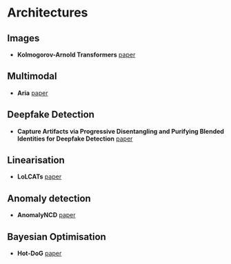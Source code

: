 # Architectures


## Images

- **Kolmogorov-Arnold Transformers** [paper](https://paperswithcode.com/paper/kolmogorov-arnold-transformer)

## Multimodal

- **Aria** [paper](https://paperswithcode.com/paper/aria-an-open-multimodal-native-mixture-of)

## Deepfake Detection

- **Capture Artifacts via Progressive Disentangling and Purifying Blended Identities for Deepfake Detection** [paper](https://paperswithcode.com/paper/capture-artifacts-via-progressive) 

## Linearisation

- **LoLCATs** [paper](https://paperswithcode.com/paper/lolcats-on-low-rank-linearizing-of-large)

## Anomaly detection

- **AnomalyNCD** [paper](https://paperswithcode.com/paper/anomalyncd-towards-novel-anomaly-class)


## Bayesian Optimisation 

- **Hot-DoG** [paper](https://paperswithcode.com/paper/tuning-free-coreset-markov-chain-monte-carlo)